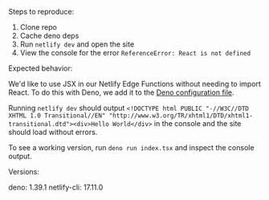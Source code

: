 Steps to reproduce:

1. Clone repo
2. Cache deno deps
3. Run `netlify dev` and open the site
4. View the console for the error `ReferenceError: React is not defined`

Expected behavior:

We'd like to use JSX in our Netlify Edge Functions without needing to import React. To do this with Deno, we add it to the [Deno configuration file](https://docs.deno.com/runtime/manual/getting_started/configuration_file#compileroptions).

Running `netlify dev` should output `<!DOCTYPE html PUBLIC "-//W3C//DTD XHTML 1.0 Transitional//EN" "http://www.w3.org/TR/xhtml1/DTD/xhtml1-transitional.dtd"><div>Hello World</div>` in the console and the site should load without errors.

To see a working version, run `deno run index.tsx` and inspect the console output.

Versions:

deno: 1.39.1
netlify-cli: 17.11.0